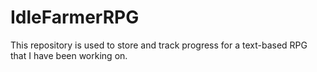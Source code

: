 # IdleFarmerRPG
This repository is used to store and track progress for a text-based RPG that I have been working on.
